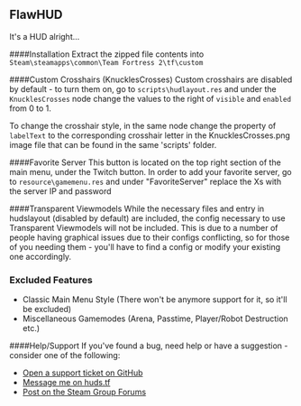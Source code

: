 ## FlawHUD

It's a HUD alright...

####Installation
Extract the zipped file contents into `Steam\steamapps\common\Team Fortress 2\tf\custom`

####Custom Crosshairs (KnucklesCrosses)
Custom crosshairs are disabled by default - to turn them on, go to `scripts\hudlayout.res` and under the `KnucklesCrosses` node change the values to the right of `visible` and `enabled` from 0 to 1.

To change the crosshair style, in the same node change the property of `labelText` to the corresponding crosshair letter in the KnucklesCrosses.png image file that can be found in the same 'scripts' folder.

####Favorite Server
This button is located on the top right section of the main menu, under the Twitch button. In order to add your favorite server, go to `resource\gamemenu.res` and under "FavoriteServer" replace the Xs with the server IP and password

####Transparent Viewmodels
While the necessary files and entry in hudslayout (disabled by default) are included, the config necessary to use Transparent Viewmodels will not be included. This is due to a number of people having graphical issues due to their configs conflicting, so for those of you needing them - you'll have to find a config or modify your existing one accordingly.

### Excluded Features
* Classic Main Menu Style (There won't be anymore support for it, so it'll be excluded)
* Miscellaneous Gamemodes (Arena, Passtime, Player/Robot Destruction etc.)

####Help/Support
If you've found a bug, need help or have a suggestion - consider one of the following:
* [Open a support ticket on GitHub](https://github.com/CriticalFlaw/FlawHUD/issues/new)
* [Message me on huds.tf](http://huds.tf/forum/private.php?action=send&uid=7083)
* [Post on the Steam Group Forums](https://steamcommunity.com/groups/FlawHUD/discussions)
